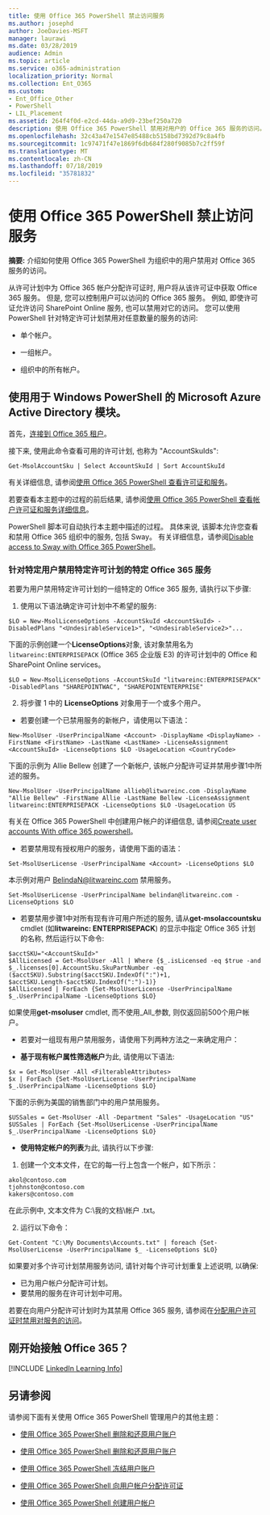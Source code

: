 ```yaml
---
title: 使用 Office 365 PowerShell 禁止访问服务
ms.author: josephd
author: JoeDavies-MSFT
manager: laurawi
ms.date: 03/28/2019
audience: Admin
ms.topic: article
ms.service: o365-administration
localization_priority: Normal
ms.collection: Ent_O365
ms.custom:
- Ent_Office_Other
- PowerShell
- LIL_Placement
ms.assetid: 264f4f0d-e2cd-44da-a9d9-23bef250a720
description: 使用 Office 365 PowerShell 禁用对用户的 Office 365 服务的访问。
ms.openlocfilehash: 32c43a47e1547e85488cb5158bd7392d79c8a4fb
ms.sourcegitcommit: 1c97471f47e1869f6db684f280f9085b7c2ff59f
ms.translationtype: MT
ms.contentlocale: zh-CN
ms.lasthandoff: 07/18/2019
ms.locfileid: "35781832"
---
```

# <a name="disable-access-to-services-with-office-365-powershell"></a>使用 Office 365 PowerShell 禁止访问服务

**摘要:** 介绍如何使用 Office 365 PowerShell 为组织中的用户禁用对 Office 365 服务的访问。
  
从许可计划中为 Office 365 帐户分配许可证时, 用户将从该许可证中获取 Office 365 服务。 但是, 您可以控制用户可以访问的 Office 365 服务。 例如, 即使许可证允许访问 SharePoint Online 服务, 也可以禁用对它的访问。 您可以使用 PowerShell 针对特定许可计划禁用对任意数量的服务的访问:

- 单个帐户。
    
- 一组帐户。
    
- 组织中的所有帐户。

## <a name="use-the-microsoft-azure-active-directory-module-for-windows-powershell"></a>使用用于 Windows PowerShell 的 Microsoft Azure Active Directory 模块。

首先，[连接到 Office 365 租户](connect-to-office-365-powershell.md#connect-with-the-microsoft-azure-active-directory-module-for-windows-powershell)。

接下来, 使用此命令查看可用的许可计划, 也称为 "AccountSkuIds":

```
Get-MsolAccountSku | Select AccountSkuId | Sort AccountSkuId
```

有关详细信息, 请参阅[使用 Office 365 PowerShell 查看许可证和服务](view-licenses-and-services-with-office-365-powershell.md)。
    
若要查看本主题中的过程的前后结果, 请参阅[使用 Office 365 PowerShell 查看帐户许可证和服务详细信息](view-account-license-and-service-details-with-office-365-powershell.md)。
    
PowerShell 脚本可自动执行本主题中描述的过程。 具体来说, 该脚本允许您查看和禁用 Office 365 组织中的服务, 包括 Sway。 有关详细信息，请参阅[Disable access to Sway with Office 365 PowerShell](disable-access-to-sway-with-office-365-powershell.md)。
    
    
### <a name="disable-specific-office-365-services-for-specific-users-for-a-specific-licensing-plan"></a>针对特定用户禁用特定许可计划的特定 Office 365 服务
  
若要为用户禁用特定许可计划的一组特定的 Office 365 服务, 请执行以下步骤:
  
1. 使用以下语法确定许可计划中不希望的服务:
    
  ```
  $LO = New-MsolLicenseOptions -AccountSkuId <AccountSkuId> -DisabledPlans "<UndesirableService1>", "<UndesirableService2>"...
  ```

  下面的示例创建一个**LicenseOptions**对象, 该对象禁用名为`litwareinc:ENTERPRISEPACK` (Office 365 企业版 E3) 的许可计划中的 Office 和 SharePoint Online services。
    
  ```
  $LO = New-MsolLicenseOptions -AccountSkuId "litwareinc:ENTERPRISEPACK" -DisabledPlans "SHAREPOINTWAC", "SHAREPOINTENTERPRISE"
  ```

2. 将步骤 1 中的 **LicenseOptions** 对象用于一个或多个用户。
    
  - 若要创建一个已禁用服务的新帐户，请使用以下语法：
    
  ```
  New-MsolUser -UserPrincipalName <Account> -DisplayName <DisplayName> -FirstName <FirstName> -LastName <LastName> -LicenseAssignment <AccountSkuId> -LicenseOptions $LO -UsageLocation <CountryCode>
  ```

  下面的示例为 Allie Bellew 创建了一个新帐户, 该帐户分配许可证并禁用步骤1中所述的服务。
    
  ```
  New-MsolUser -UserPrincipalName allieb@litwareinc.com -DisplayName "Allie Bellew" -FirstName Allie -LastName Bellew -LicenseAssignment litwareinc:ENTERPRISEPACK -LicenseOptions $LO -UsageLocation US
  ```

  有关在 Office 365 PowerShell 中创建用户帐户的详细信息, 请参阅[Create user accounts With office 365 powershell](create-user-accounts-with-office-365-powershell.md)。
    
  - 若要禁用现有授权用户的服务，请使用下面的语法：
    
  ```
  Set-MsolUserLicense -UserPrincipalName <Account> -LicenseOptions $LO
  ```

  本示例对用户 BelindaN@litwareinc.com 禁用服务。
    
  ```
  Set-MsolUserLicense -UserPrincipalName belindan@litwareinc.com -LicenseOptions $LO
  ```

  - 若要禁用步骤1中对所有现有许可用户所述的服务, 请从**get-msolaccountsku** cmdlet (如**litwareinc: ENTERPRISEPACK**) 的显示中指定 Office 365 计划的名称, 然后运行以下命令:
    
  ```
  $acctSKU="<AccountSkuId>"
  $AllLicensed = Get-MsolUser -All | Where {$_.isLicensed -eq $true -and $_.licenses[0].AccountSku.SkuPartNumber -eq ($acctSKU).Substring($acctSKU.IndexOf(":")+1, $acctSKU.Length-$acctSKU.IndexOf(":")-1)}
  $AllLicensed | ForEach {Set-MsolUserLicense -UserPrincipalName $_.UserPrincipalName -LicenseOptions $LO}
  ```

  如果使用**get-msoluser** cmdlet, 而不使用_All_参数, 则仅返回前500个用户帐户。


  - 若要对一组现有用户禁用服务，请使用下列两种方法之一来确定用户：
    
  - **基于现有帐户属性筛选帐户**为此, 请使用以下语法:
    
  ```
  $x = Get-MsolUser -All <FilterableAttributes>
  $x | ForEach {Set-MsolUserLicense -UserPrincipalName $_.UserPrincipalName -LicenseOptions $LO}
  ```

  下面的示例为美国的销售部门中的用户禁用服务。
    
  ```
  $USSales = Get-MsolUser -All -Department "Sales" -UsageLocation "US"
  $USSales | ForEach {Set-MsolUserLicense -UserPrincipalName $_.UserPrincipalName -LicenseOptions $LO}
  ```

  - **使用特定帐户的列表**为此, 请执行以下步骤:
    
1. 创建一个文本文件，在它的每一行上包含一个帐户，如下所示：
    
  ```
  akol@contoso.com
  tjohnston@contoso.com
  kakers@contoso.com
  ```

  在此示例中, 文本文件为 C:\\我的文档\\帐户 .txt。
    
2. 运行以下命令：
    
  ```
  Get-Content "C:\My Documents\Accounts.txt" | foreach {Set-MsolUserLicense -UserPrincipalName $_ -LicenseOptions $LO}
  ```

如果要对多个许可计划禁用服务访问, 请针对每个许可计划重复上述说明, 以确保:

- 已为用户帐户分配许可计划。
- 要禁用的服务在许可计划中可用。

若要在向用户分配许可计划时为其禁用 Office 365 服务, 请参阅在[分配用户许可证时禁用对服务的访问](disable-access-to-services-while-assigning-user-licenses.md)。


## <a name="new-to-office-365"></a>刚开始接触 Office 365？
<a name="LinkedIn"> </a>

[!INCLUDE [LinkedIn Learning Info](../common/office/linkedin-learning-info.md)]
   
## <a name="see-also"></a>另请参阅
<a name="SeeAlso"> </a>

请参阅下面有关使用 Office 365 PowerShell 管理用户的其他主题：
  
- [使用 Office 365 PowerShell 删除和还原用户账户](delete-and-restore-user-accounts-with-office-365-powershell.md)
    
- [使用 Office 365 PowerShell 删除和还原用户账户](delete-and-restore-user-accounts-with-office-365-powershell.md)
    
- [使用 Office 365 PowerShell 冻结用户账户](block-user-accounts-with-office-365-powershell.md)
    
- [使用 Office 365 PowerShell 向用户帐户分配许可证](assign-licenses-to-user-accounts-with-office-365-powershell.md)
    
- [使用 Office 365 PowerShell 创建用户帐户](create-user-accounts-with-office-365-powershell.md)
    
